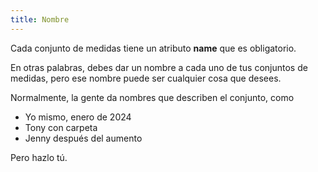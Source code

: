 ```yaml
---
title: Nombre
---
```


Cada conjunto de medidas tiene un atributo **name** que es obligatorio.

En otras palabras, debes dar un nombre a cada uno de tus conjuntos de medidas, pero ese nombre puede ser cualquier cosa que desees.

Normalmente, la gente da nombres que describen el conjunto, como

- Yo mismo, enero de 2024
- Tony con carpeta
- Jenny después del aumento

Pero hazlo tú.
